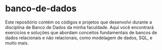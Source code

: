 # banco-de-dados
Este repositório contém os códigos e projetos que desenvolvi durante a disciplina de Banco de Dados da minha faculdade. Aqui você encontrará exercícios e soluções que abordam conceitos fundamentais de bancos de dados relacionais e não relacionais, como modelagem de dados, SQL, e muito mais.
